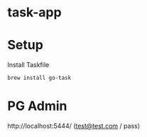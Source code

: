 # task-app


# Setup

Install Taskfile
```
brew install go-task
```

# PG Admin

http://localhost:5444/ (test@test.com / pass)